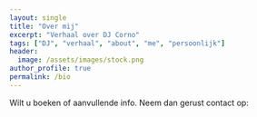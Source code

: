 ```yaml
---
layout: single
title: "Over mij"
excerpt: "Verhaal over DJ Corno"
tags: ["DJ", "verhaal", "about", "me", "persoonlijk"]
header:
  image: /assets/images/stock.png
author_profile: true
permalink: /bio
---
```



Wilt u boeken of aanvullende info. Neem dan gerust contact op: